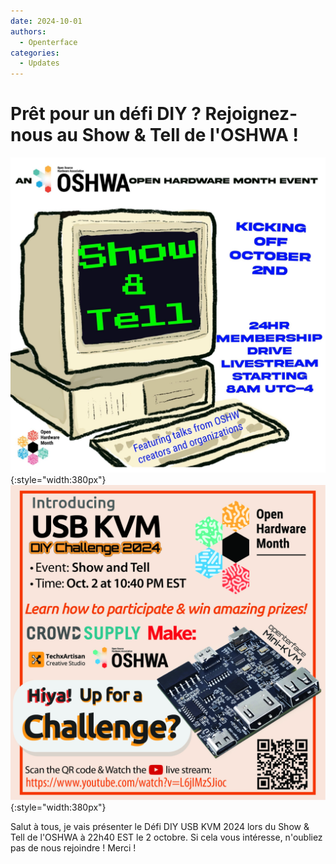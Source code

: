 ```yaml
---
date: 2024-10-01
authors:
  - Openterface
categories:
  - Updates
---
```

# Prêt pour un défi DIY ? Rejoignez-nous au Show & Tell de l'OSHWA !

![poster-1](../pic/241001-1.jpeg){:style="width:380px"}
![poster-2](../pic/241001-2.jpg){:style="width:380px"}

Salut à tous, je vais présenter le Défi DIY USB KVM 2024 lors du Show & Tell de l'OSHWA à 22h40 EST le 2 octobre. Si cela vous intéresse, n'oubliez pas de nous rejoindre ! Merci !